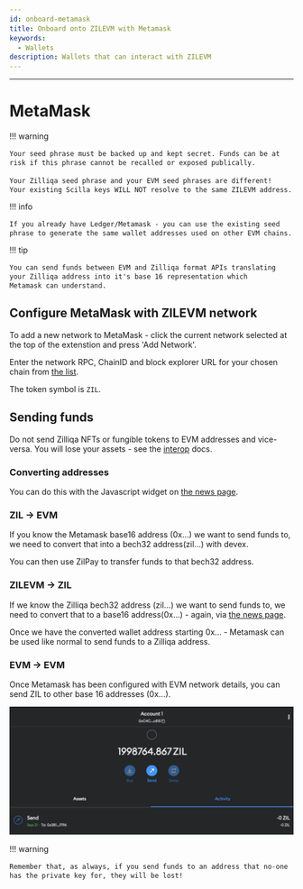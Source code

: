 ```yaml
---
id: onboard-metamask
title: Onboard onto ZILEVM with Metamask
keywords:
  - Wallets
description: Wallets that can interact with ZILEVM
---
```


---

<!-- markdownlint-disable MD025 MD013 -->

# MetaMask

!!! warning

    Your seed phrase must be backed up and kept secret. Funds can be at
    risk if this phrase cannot be recalled or exposed publically.

    Your Zilliqa seed phrase and your EVM seed phrases are different!
    Your existing Scilla keys WILL NOT resolve to the same ZILEVM address.

!!! info

    If you already have Ledger/Metamask - you can use the existing seed
    phrase to generate the same wallet addresses used on other EVM chains.

!!! tip

    You can send funds between EVM and Zilliqa format APIs translating
    your Zilliqa address into it's base 16 representation which
    Metamask can understand.

## Configure MetaMask with ZILEVM network

To add a new network to MetaMask - click the current network selected at the top
of the extenstion and press 'Add Network'.

Enter the network RPC, ChainID and block explorer URL for your chosen chain from [the list](../endpoints.md).

The token symbol is `ZIL`.

## Sending funds

Do not send Zilliqa NFTs or fungible tokens to EVM addresses and vice-versa. You will lose your assets - see the [interop](interop.md) docs.

### Converting addresses

You can do this with the Javascript widget on [the news page](/).

### ZIL -> EVM

If you know the Metamask base16 address (0x...) we want to send funds to, we need to convert that into a bech32 address(zil...) with devex.

You can then use ZilPay to transfer funds to that bech32 address.

### ZILEVM -> ZIL

If we know the Zilliqa bech32 address (zil...) we want to send funds to, we need to convert that to a base16 address(0x...) - again, via [the news page](/).

Once we have the converted wallet address starting 0x... - Metamask can be used like normal to send funds to a Zilliqa address.

### EVM -> EVM

Once Metamask has been configured with EVM network details, you can send ZIL to other base 16 addresses (0x...).

!["Sending EVM ZIL"](../assets/img/evm/send_evm_zil.png)

!!! warning

    Remember that, as always, if you send funds to an address that no-one has the private key for, they will be lost!
